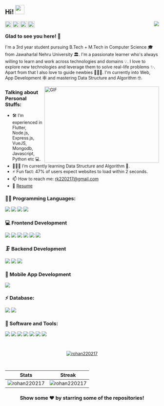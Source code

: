 ## Hi! <img src="https://raw.githubusercontent.com/iampavangandhi/iampavangandhi/master/gifs/Hi.gif" width="30px">

<a href="https://www.linkedin.com/in/rohan-kumar-a65a87175/">
  <img align="left" alt="Rohan's Linkdein" width="22px" src="https://cdn2.iconfinder.com/data/icons/social-media-2285/512/1_Linkedin_unofficial_colored_svg-512.png" />
</a>
<a href="https://github.com/rohan220217">
  <img align="left" alt="Rohan's Github" width="22px" src="https://github.githubassets.com/images/modules/logos_page/GitHub-Mark.png" />
</a>
<a href="https://t.me/rk220217">
  <img align="left" alt="Rohan's Telegram" width="22px" src="https://web.telegram.org/img/logo_share.png" />
</a>
<a href="https://www.facebook.com/monukumar.kool">
  <img align="left" alt="Rohan's Facebook" width="22px" src="https://facebookbrand.com/wp-content/uploads/2019/04/f_logo_RGB-Hex-Blue_512.png?w=512&h=512" />
</a>

<div align="right">

![](https://visitor-badge.glitch.me/badge?page_id=rohan220217.rohan220217)

</div>

### Glad to see you here! 🤩
 
I'm a 3rd year student pursuing B.Tech + M.Tech in Computer Science 🎓 from Jawaharlal Nehru University 🏛. I'm a passionate learner who's always willing to learn and work across technologies and domains 💡. I love to explore new technologies and leverage them to solve real-life problems ✨. Apart from that I also love to guide newbies 👨🏻‍💻. I'm currently into Web, App Development 🕸️ and mastering Data Structure and Algorithm 🤓.

<img align="right" height="250" width="375" alt="GIF" src="https://miro.medium.com/proxy/1*mr7WXw8tgpMhqugKP2WhrA.gif" />

### Talking about Personal Stuffs:

- 🛠 I’m experienced in Flutter, Node.js, Express.js, VueJS, <br /> Mongodb, Javascript, Python etc 💻.
- 👨🏻‍💻 I’m currently learning Data Structure and Algorithm 🚀.
- ⚡ Fun fact: 47% of users expect websites to load within 2 seconds.
- 📫 How to reach me: rk220217@gmail.com
- 📝 [Resume](https://www.canva.com/design/DAD8BWTZ75k/j8Fv9fASNEyxmFYyRjtmjw/view?utm_content=DAD8BWTZ75k&utm_campaign=designshare&utm_medium=link&utm_source=publishsharelink)

### 👩‍💻 Programming Languages:

<code><img src="https://img.shields.io/badge/C%2B%2B-00599C?style=for-the-badge&logo=c%2B%2B&logoColor=white" /></code>
<code><img src="https://img.shields.io/badge/JavaScript-323330?style=for-the-badge&logo=javascript&logoColor=F7DF1E" /></code>
<code><img src="https://img.shields.io/badge/Python-3776AB?style=for-the-badge&logo=python&logoColor=white" /></code>
<code><img src="https://img.shields.io/badge/Dart-0175C2?style=for-the-badge&logo=dart&logoColor=white" /></code>

### 💻 Frontend Development

<code><img src="https://img.shields.io/badge/html5-%23E34F26.svg?style=for-the-badge&logo=html5&logoColor=white" /></code>
<code><img src="https://img.shields.io/badge/css3-%231572B6.svg?style=for-the-badge&logo=css3&logoColor=white" /></code>
<code><img src="https://img.shields.io/badge/Bootstrap-563D7C?style=for-the-badge&logo=bootstrap&logoColor=white" /></code>
<code><img src="https://img.shields.io/badge/Vue.js-35495E?style=for-the-badge&logo=vue-dot-js&logoColor=4FC08D" /></code>
<code><img src="https://img.shields.io/badge/Vuetify-1867C0?style=for-the-badge&logo=vuetify&logoColor=AEDDFF" /></code>
<code><img src="https://img.shields.io/badge/Qt-%23217346.svg?style=for-the-badge&logo=Qt&logoColor=white" /></code>

### 🗜 Backend Development

<code><img src="https://img.shields.io/badge/Node.js-43853D?style=for-the-badge&logo=node-dot-js&logoColor=white" /></code>
<code><img src="https://img.shields.io/badge/Express.js-000000?style=for-the-badge&logo=express&logoColor=white" /></code>
<code><img src="https://img.shields.io/badge/Flask-000000?style=for-the-badge&logo=flask&logoColor=white" /></code>

### 📱 Mobile App Development

<code><img src="https://img.shields.io/badge/Flutter-02569B?style=for-the-badge&logo=flutter&logoColor=white" /></code>
<!-- natiivescript -->

### ⚡ Database:
<code><img src="https://img.shields.io/badge/MySQL-00000F?style=for-the-badge&logo=mysql&logoColor=white" /></code>
<code><img src="https://img.shields.io/badge/MongoDB-4EA94B?style=for-the-badge&logo=mongodb&logoColor=white" /></code>

### 🚀 Software and Tools:

<code><img src="https://img.shields.io/badge/nuxt.js-00C58E?style=for-the-badge&logo=nuxt-dot-js&logoColor=white" /></code>
<code><img src="https://img.shields.io/badge/Postman-FF6C37?style=for-the-badge&logo=Postman&logoColor=white" /></code>
<code><img src="https://img.shields.io/badge/npm-CB3837?style=for-the-badge&logo=npm&logoColor=white" /></code>
<code><img src="https://img.shields.io/badge/Git-F05032?style=for-the-badge&logo=git&logoColor=white" /></code>
<code><img src="https://img.shields.io/badge/Canva-%2300C4CC.svg?style=for-the-badge&logo=Canva&logoColor=white" /></code>
<code><img src="https://img.shields.io/badge/figma-%23F24E1E.svg?style=for-the-badge&logo=figma&logoColor=white" /></code>
<code><img src="https://img.shields.io/badge/VIM-%2311AB00.svg?style=for-the-badge&logo=vim&logoColor=white" /></code>
<!-- 
<code><img height="20" src="https://raw.githubusercontent.com/github/explore/80688e429a7d4ef2fca1e82350fe8e3517d3494d/topics/flutter/flutter.png"></code>
-->
<br/>

<p align="center"> <a href="https://github.com/ryo-ma/github-profile-trophy"><img src="https://github-profile-trophy.vercel.app/?username=rohan220217" alt="rohan220217" /></a> </p>

<br/>

Stats | Streak |
--- | --- |
<img align="center" src="https://github-readme-stats.vercel.app/api?username=rohan220217&show_icons=true&locale=en" alt="rohan220217" /> | <img align="center" src="https://github-readme-streak-stats.herokuapp.com/?user=rohan220217&" alt="rohan220217" /> | 

<div align="center">

### Show some ❤️ by starring some of the repositories!

</div>
